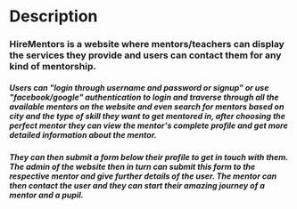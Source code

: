 # Description
### HireMentors is a website where mentors/teachers can display the services they provide and users can contact them for any kind of mentorship. 
##### Users can "login through username and password or signup" or use "facebook/google" authentication to login and traverse through all the available mentors on the website and even search for mentors based on city and the type of skill they want to get mentored in, after choosing the perfect mentor they can view the mentor's complete profile and get more detailed information about the mentor.
##### They can then submit a form below their profile to get in touch with them. The admin of the website then in turn can submit this form to the respective mentor and give further details of the user. The mentor can then contact the user and they can start their amazing journey of a mentor and a pupil.
